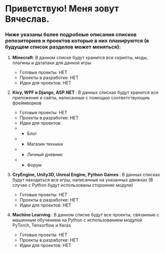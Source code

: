 # Приветствую! Меня зовут Вячеслав.
### Ниже указаны более подробные описания списков репозиториев и проектов которые в них планируются (в будущем список разделов может меняться):
1) <b>Minecraft</b>: В данном списке будут хранится все скрипты, моды, плагины и датапаки для данной игры
   * Готовые проекты: НЕТ
   * Проекты в разработке: НЕТ
   * Идеи для проектов: НЕТ
2) <b> Kivy, WPF и Django, ASP.NET </b>: В данных списках будут хранится все приложения и сайты, написанные с помощью соответствующиъ фреймворков
   * Готовые проекты: НЕТ
   * Проекты в разработке: НЕТ
   * Идеи для проектов:
   * * Блог
   * * Магазин техники
   * * Личный дневник
   * * Форум

3) <b> CryEngine, Unity3D, Unreal Engine, Python Games </b>: В данных списках будут находиться все игры, написанные на указанных движках (В случае с Python будут использованы сторонние модули)
   * Готовые проекты: НЕТ
   * Проекты в разработке: НЕТ
   * Идеи для проектов: НЕТ

4) <b> Machine Learning </b>: В данном списке будут все проекты, связанные с машинным обучением на Python с использованием модулей PyTorch, Tensorflow и Keras
   * Готовые проекты: НЕТ
   * Проекты в разработке: НЕТ
   * Идеи для проектов: НЕТ
   
